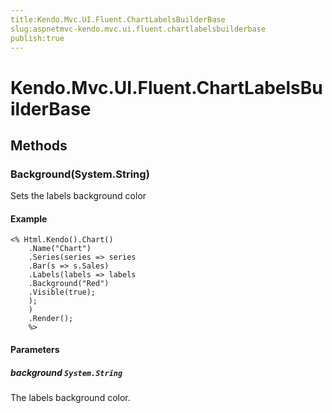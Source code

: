 ```yaml
---
title:Kendo.Mvc.UI.Fluent.ChartLabelsBuilderBase
slug:aspnetmvc-kendo.mvc.ui.fluent.chartlabelsbuilderbase
publish:true
---
```


# Kendo.Mvc.UI.Fluent.ChartLabelsBuilderBase

## Methods

### Background(System.String)
Sets the labels background color

#### Example
    <% Html.Kendo().Chart()
        .Name("Chart")
        .Series(series => series
        .Bar(s => s.Sales)
        .Labels(labels => labels
        .Background("Red")
        .Visible(true);
        );
        )
        .Render();
        %>

#### Parameters

##### background `System.String`
The labels background color.